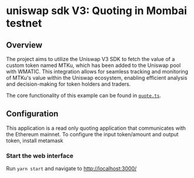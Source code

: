 
# uniswap sdk V3: Quoting in Mombai testnet

## Overview

The project aims to utilize the Uniswap V3 SDK to fetch the value of a custom token named MTKu, which has been added to the Uniswap pool with WMATIC. This integration allows for seamless tracking and monitoring of MTKu's value within the Uniswap ecosystem, enabling efficient analysis and decision-making for token holders and traders.

The core functionality of this example can be found in [`quote.ts`](./src/libs/quote.ts).

## Configuration

This application is a read only quoting application that communicates with the Ethereum mainnet. To configure the input token/amount and output token, install metamask

### Start the web interface

Run `yarn start` and navigate to [http://localhost:3000/](http://localhost:3000/)
